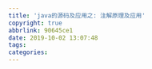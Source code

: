 ```yaml
---
title: 'java的源码及应用之: 注解原理及应用'
copyright: true
abbrlink: 90645ce1
date: 2019-10-02 13:07:48
tags:
categories:
---
```

